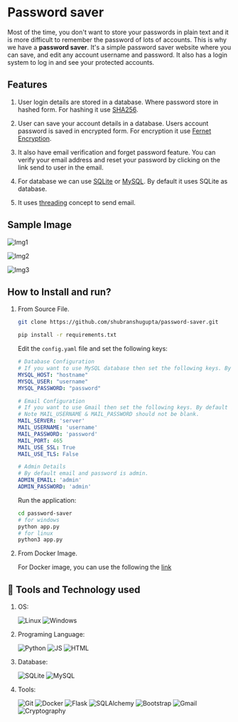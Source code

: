 # Password saver

Most of the time, you don't want to store your passwords in plain text and it is more difficult to remember the password of lots of accounts. This is why we have a **password saver**. It's a simple password saver website where you can save, and edit any account username and password. It also has a login system to log in and see your protected accounts.

## Features

1. User login details are stored in a database. Where password store in hashed form. For hashing it use [SHA256](https://en.wikipedia.org/wiki/SHA-2).

2. User can save your account details in a database. Users account password is saved in encrypted form. For encryption it use [Fernet Encryption](https://cryptography.io/en/latest/fernet/).
  
3. It also have email verification and forget password feature. You can verify your email address and reset your password by clicking on the link send to user in the email.

4. For database we can use [SQLite](https://www.sqlite.org/) or [MySQL](https://www.mysql.com/). By default it uses SQLite as database.

5. It uses [threading](https://en.wikipedia.org/wiki/Thread_(computing)) concept to send email.

## Sample Image

![Img1](https://github.com/shubranshugupta/password-saver/blob/main/static/Img1.png)

![Img2](https://github.com/shubranshugupta/password-saver/blob/main/static/Img2.png)

![Img3](https://github.com/shubranshugupta/password-saver/blob/main/static/Img3.jpg)

## How to Install and run?

1. From Source File.

    ```bash
    git clone https://github.com/shubranshugupta/password-saver.git

    pip install -r requirements.txt
    ```

    Edit the `config.yaml` file and set the following keys:

    ```yaml
    # Database Configuration
    # If you want to use MySQL database then set the following keys. By default it uses SQLite.
    MYSQL_HOST: "hostname"
    MYSQL_USER: "username"
    MYSQL_PASSWORD: "password"

    # Email Configuration
    # If you want to use Gmail then set the following keys. By default it uses Gmail smtp server.
    # Note MAIL_USERNAME & MAIL_PASSWORD should not be blank.
    MAIL_SERVER: 'server'
    MAIL_USERNAME: 'username'
    MAIL_PASSWORD: 'password'
    MAIL_PORT: 465
    MAIL_USE_SSL: True
    MAIL_USE_TLS: False

    # Admin Details
    # By default email and password is admin.
    ADMIN_EMAIL: 'admin'
    ADMIN_PASSWORD: 'admin'
    ```

    Run the application:

    ```bash
    cd password-saver
    # for windows
    python app.py
    # for linux
    python3 app.py
    ```

2. From Docker Image.

   For Docker image, you can use the following the [link](https://hub.docker.com/repository/docker/shubhgupta24/passwordsaver)

## 🔧 Tools and Technology used

1. OS:

    ![Linux](https://img.shields.io/badge/OS-Linux-informational?style=flat&logo=linux&logoColor=white&color=2bbc8a)
    ![Windows](https://img.shields.io/badge/OS-Windows-informational?style=flat&logo=windows&logoColor=white&color=2bbc8a)

2. Programing Language:

    ![Python](https://img.shields.io/badge/Code-Python-informational?style=flat&logo=python&logoColor=white&color=2bbc8a)
    ![JS](https://img.shields.io/badge/Code-JavaScript-informational?style=flat&logo=javascript&logoColor=white&color=2bbc8a)
    ![HTML](https://img.shields.io/badge/Code-HTML-informational?style=flat&logo=html5&logoColor=white&color=2bbc8a)

3. Database:

    ![SQLite](https://img.shields.io/badge/DB-SQLite-informational?style=flat&logo=sqlite&logoColor=white&color=2bbc8a)
    ![MySQL](https://img.shields.io/badge/DB-MySQL-informational?style=flat&logo=mysql&logoColor=white&color=2bbc8a)

4. Tools:

    ![Git](https://img.shields.io/badge/Tools-GitHub-informational?style=flat&logo=github&logoColor=white&color=2bbc8a)
    ![Docker](https://img.shields.io/badge/Tools-Docker-informational?style=flat&logo=docker&logoColor=white&color=2bbc8a)
    ![Flask](https://img.shields.io/badge/Tools-Flask-informational?style=flat&logo=flask&logoColor=white&color=2bbc8a)
    ![SQLAlchemy](https://img.shields.io/badge/Tools-SQLAlchemy-informational?style=flat&logo=sqlalchemy&logoColor=white&color=2bbc8a)
    ![Bootstrap](https://img.shields.io/badge/Tools-Bootstrap-informational?style=flat&logo=bootstrap&logoColor=white&color=2bbc8a)
    ![Gmail](https://img.shields.io/badge/Tools-Gmail-informational?style=flat&logo=gmail&logoColor=white&color=2bbc8a)
    ![Cryptography](https://img.shields.io/badge/Tools-Cryptography-informational?style=flat&logo=cryptography&logoColor=white&color=2bbc8a)
